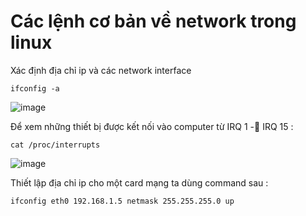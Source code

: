 # Các lệnh cơ bản về network trong linux

Xác định địa chỉ ip và các network interface

```
ifconfig -a
```
![image](https://user-images.githubusercontent.com/111716161/188848360-36227ced-48bc-44fa-abb0-94a32eb53f0a.png)

Để xem những thiết bị được kết nối vào computer từ IRQ 1 - IRQ 15 :

```
cat /proc/interrupts
```
![image](https://user-images.githubusercontent.com/111716161/188848705-1690dad9-cb40-41e6-b5dd-f0357e53ccc6.png)

Thiết lập địa chỉ ip cho một card mạng ta dùng command sau :

``` 
ifconfig eth0 192.168.1.5 netmask 255.255.255.0 up
```
